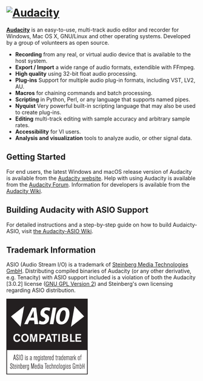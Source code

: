 [![Audacity](https://forum.audacityteam.org/styles/prosilver/theme/images/Audacity-logo_75px_trans_forum.png)](https://www.audacityteam.org) 
=========================

[**Audacity**](https://www.audacityteam.org) is an easy-to-use, multi-track audio editor and recorder for Windows, Mac OS X, GNU/Linux and other operating systems. Developed by a group of volunteers as open source.

- **Recording** from any real, or virtual audio device that is available to the host system.
- **Export / Import** a wide range of audio formats, extendible with FFmpeg.
- **High quality** using 32-bit float audio processing.
- **Plug-ins** Support for multiple audio plug-in formats, including VST, LV2, AU.
- **Macros** for chaining commands and batch processing.
- **Scripting** in Python, Perl, or any language that supports named pipes.
- **Nyquist** Very powerful built-in scripting language that may also be used to create plug-ins.
- **Editing** multi-track editing with sample accuracy and arbitrary sample rates.
- **Accessibility** for VI users.
- **Analysis and visualization** tools to analyze audio, or other signal data.

## Getting Started

For end users, the latest Windows and macOS release version of Audacity is available from the [Audacity website](https://www.audacityteam.org/download/).
Help with using Audacity is available from the [Audacity Forum](https://forum.audacityteam.org/).
Information for developers is available from the [Audacity Wiki](https://wiki.audacityteam.org/wiki/For_Developers).

## Building Audacity with ASIO Support

For detailed instructions and a step-by-step guide on how to build Audaicty-ASIO, visit [the Audacity-ASIO Wiki](https://github.com/Acts19quiz/audacity-ASIO/wiki/Detailed-build-instructions-%28Windows-only%29).

## Trademark Information

ASIO (Audio Stream I/O) is a trademark of [Steinberg Media Technologies GmbH](https://www.steinberg.net/developers/). Distributing compiled binaries of Audacity (or any other derivative, e.g. Tenacity) with ASIO support included is a violation of both the Audacity [3.0.2] license ([GNU GPL Version 2](https://manual.audacityteam.org/man/asio_audio_interface.html#Audacity_and_ASIO)) and Steinberg's own licensing regarding ASIO distribution.

![ASIO](https://raw.githubusercontent.com/Acts19quiz/audacity-ASIO/ASIO_Audacity-3.0.2/images/ASIO-compatible-logo-Steinberg-TM-BW_r136Strongy200.png?raw=true)
